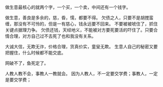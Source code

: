 做生意最核心的就两个字，一个买，一个卖，中间还有一个钱字。

做生意，善良是多余的，慈，昏，懦，都要不得。
欠债之人，只要不是胡搅蛮缠，那没有不可怜的，但是一有慈心，钱永远要不回来。
不要被被唬住了，抓住关键点据理力争。
欠债还钱，天经地义，不能被对方要死要活的吓住了。只要合情合理，对方自己过不去死了也和我没有关系。

大诚大信，无欺无诈，价格合理，货真价实，童叟无欺。
生意人自己的秘密又要把握住，什么时候都不能交底。

网破不了，鱼死定了。

人教人教不会，事教人一教就会。
因为人教人，不一定要交学费；事教人，一定是要交学费；
